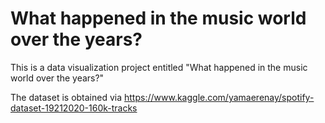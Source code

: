 # What happened in the music world over the years?
This is a data visualization project entitled "What happened in the music world over the years?"

The dataset is obtained via https://www.kaggle.com/yamaerenay/spotify-dataset-19212020-160k-tracks
